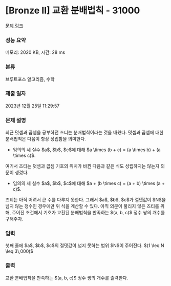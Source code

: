 # [Bronze II] 교환 분배법칙 - 31000 

[문제 링크](https://www.acmicpc.net/problem/31000) 

### 성능 요약

메모리: 2020 KB, 시간: 28 ms

### 분류

브루트포스 알고리즘, 수학

### 제출 일자

2023년 12월 25일 11:29:57

### 문제 설명

<p>최근 덧셈과 곱셈을 공부하던 즈티는 분배법칙이라는 것을 배웠다. 덧셈과 곱셈에 대한 분배법칙은 다음이 항상 성립함을 의미한다.</p>

<ul>
	<li>임의의 세 실수 $a$, $b$, $c$에 대해 $a \times (b + c) = (a \times b) + (a \times c)$.</li>
</ul>

<p>여기서 즈티는 덧셈과 곱셈 기호의 위치가 바뀐 다음과 같은 식도 성립하지는 않는지 의문이 생겼다.</p>

<ul>
	<li>임의의 세 실수 $a$, $b$, $c$에 대해 $a + (b \times c) = (a + b) \times (a + c)$.</li>
</ul>

<p>즈티는 아직 어려서 큰 수를 다루지 못한다. 그래서 $a$, $b$, $c$가 절댓값이 $N$을 넘지 않는 정수인 경우에만 위 식을 계산할 수 있다. 아직 의문이 풀리지 않은 즈티를 위해, 주어진 조건에서 기호가 교환된 분배법칙을 만족하는 $(a, b, c)$ 정수 쌍의 개수를 구해주자.</p>

### 입력 

 <p>첫째 줄에 $a$, $b$, $c$의 절댓값이 넘지 못하는 범위 $N$이 주어진다. $(1 \leq N \leq 3\,000)$</p>

### 출력 

 <p>교환 분배법칙을 만족하는 $(a, b, c)$ 정수 쌍의 개수를 출력한다.</p>

